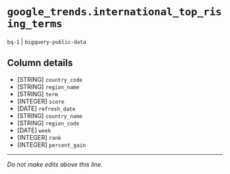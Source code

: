 # `google_trends.international_top_rising_terms`
`bq-1` | `bigquery-public-data`

## Column details
* [STRING]    `country_code`
* [STRING]    `region_name`
* [STRING]    `term`
* [INTEGER]   `score`
* [DATE]      `refresh_date`
* [STRING]    `country_name`
* [STRING]    `region_code`
* [DATE]      `week`
* [INTEGER]   `rank`
* [INTEGER]   `percent_gain`

-------------------------------------------------------------------------------
*Do not make edits above this line.*
